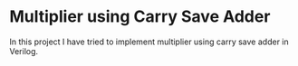 # Multiplier using Carry Save Adder 
<p>In this project I have tried to implement multiplier using carry save adder in Verilog.</p>
